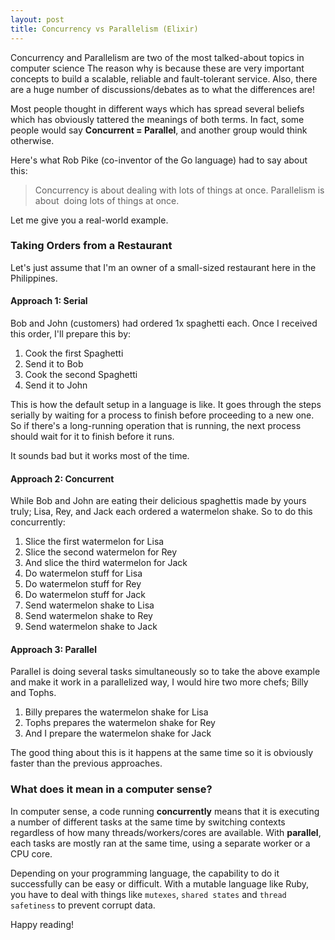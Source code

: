 ```yaml
---
layout: post
title: Concurrency vs Parallelism (Elixir)
---
```


Concurrency and Parallelism are two of the most talked-about topics in computer
science The reason why is because these are very important concepts to build a scalable, 
reliable and fault-tolerant service. Also, there are a huge number of
discussions/debates as to what the differences are!

Most people thought in different ways which has spread several beliefs which has
obviously tattered the meanings of both terms. In fact, some people would say 
**Concurrent = Parallel**, and another group would think otherwise.

Here's what Rob Pike (co-inventor of the Go language) had to say about this:

> Concurrency is about dealing with lots of things at once. Parallelism is about 
> doing lots of things at once.

Let me give you a real-world example.

### Taking Orders from a Restaurant

Let's just assume that I'm an owner of a small-sized restaurant here in the
Philippines.

#### Approach 1: Serial

Bob and John (customers) had ordered 1x spaghetti each. Once I received this
order, I'll prepare this by:

1. Cook the first Spaghetti
2. Send it to Bob
3. Cook the second Spaghetti
4. Send it to John

This is how the default setup in a language is like. It goes through the steps
serially by waiting for a process to finish before proceeding to a new one. So
if there's a long-running operation that is running, the next process should
wait for it to finish before it runs.

It sounds bad but it works most of the time.

#### Approach 2: Concurrent

While Bob and John are eating their delicious spaghettis made by yours truly;
Lisa, Rey, and Jack each ordered a watermelon shake. So to do this concurrently:

1. Slice the first watermelon for Lisa
2. Slice the second watermelon for Rey
3. And slice the third watermelon for Jack
4. Do watermelon stuff for Lisa
5. Do watermelon stuff for Rey
6. Do watermelon stuff for Jack
7. Send watermelon shake to Lisa
8. Send watermelon shake to Rey
9. Send watermelon shake to Jack

#### Approach 3: Parallel

Parallel is doing several tasks simultaneously so to take the above example and
make it work in a parallelized way, I would hire two more chefs; Billy and
Tophs.

1. Billy prepares the watermelon shake for Lisa
2. Tophs prepares the watermelon shake for Rey
3. And I prepare the watermelon shake for Jack

The good thing about this is it happens at the same time so it is obviously
faster than the previous approaches.

### What does it mean in a computer sense?

In computer sense, a code running **concurrently** means that it is executing a
number of different tasks at the same time by switching contexts regardless of how
many threads/workers/cores are available. With **parallel**, each tasks are mostly 
ran at the same time, using a separate worker or a CPU core.

Depending on your programming language, the capability to do it successfully can
be easy or difficult. With a mutable language like Ruby, you have to deal with
things like `mutexes`, `shared states` and `thread safetiness` to prevent corrupt data.

Happy reading!



